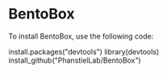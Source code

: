 # BentoBox

To install BentoBox, use the following code:

install.packages("devtools")
library(devtools)
install_github("PhanstielLab/BentoBox")
